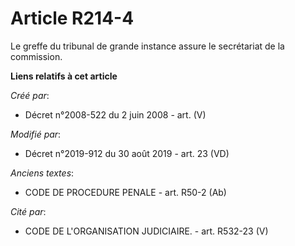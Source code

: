 # Article R214-4

Le greffe du tribunal de grande instance assure le secrétariat de la commission.

**Liens relatifs à cet article**

_Créé par_:

  - Décret n°2008-522 du 2 juin 2008 - art. (V)

_Modifié par_:

  - Décret n°2019-912 du 30 août 2019 - art. 23 (VD)

_Anciens textes_:

  - CODE DE PROCEDURE PENALE - art. R50-2 (Ab)

_Cité par_:

  - CODE DE L'ORGANISATION JUDICIAIRE. - art. R532-23 (V)
